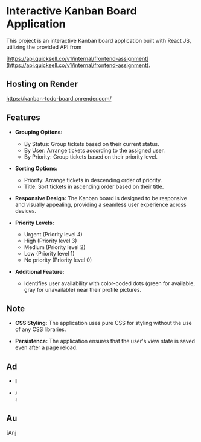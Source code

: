 # Interactive Kanban Board Application

This project is an interactive Kanban board application built with React JS, utilizing the provided API from
 
[https://api.quicksell.co/v1/internal/frontend-assignment](https://api.quicksell.co/v1/internal/frontend-assignment).

## Hosting on Render

https://kanban-todo-board.onrender.com/

## Features

- **Grouping Options:**
  - By Status: Group tickets based on their current status.
  - By User: Arrange tickets according to the assigned user.
  - By Priority: Group tickets based on their priority level.

- **Sorting Options:**
  - Priority: Arrange tickets in descending order of priority.
  - Title: Sort tickets in ascending order based on their title.

- **Responsive Design:** The Kanban board is designed to be responsive and visually appealing, providing a seamless user experience across devices.

- **Priority Levels:**
  - Urgent (Priority level 4)
  - High (Priority level 3)
  - Medium (Priority level 2)
  - Low (Priority level 1)
  - No priority (Priority level 0)

- **Additional Feature:**
   -  Identifies user availability with color-coded dots (green for available, gray for unavailable) near their profile pictures. 

## Note

- **CSS Styling:** The application uses pure CSS for styling without the use of any CSS libraries.

- **Persistence:** The application ensures that the user's view state is saved even after a page reload.

## Additional Information

- **Icons:** Icons used in the application are sourced from [Mui Icons](https://mui.com/material-ui/material-icons/).

- **API Documentation:** Refer to the [API Documentation](https://api.quicksell.co/v1/internal/frontend-assignment) for details on data structure and endpoints.

## Author

[Anjul Kumar]

